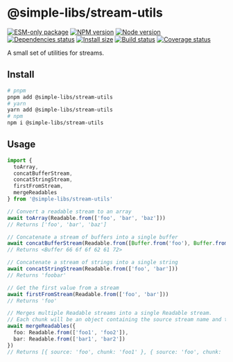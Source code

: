# @simple-libs/stream-utils

[![ESM-only package][package]][package-url]
[![NPM version][npm]][npm-url]
[![Node version][node]][node-url]
[![Dependencies status][deps]][deps-url]
[![Install size][size]][size-url]
[![Build status][build]][build-url]
[![Coverage status][coverage]][coverage-url]

[package]: https://img.shields.io/badge/package-ESM--only-ffe536.svg
[package-url]: https://nodejs.org/api/esm.html

[npm]: https://img.shields.io/npm/v/@simple-libs/stream-utils.svg
[npm-url]: https://www.npmjs.com/package/@simple-libs/stream-utils

[node]: https://img.shields.io/node/v/@simple-libs/stream-utils.svg
[node-url]: https://nodejs.org

[deps]: https://img.shields.io/librariesio/release/npm/@simple-libs/stream-utils
[deps-url]: https://libraries.io/npm/@simple-libs%2Fstream-utils/tree

[size]: https://packagephobia.com/badge?p=@simple-libs/stream-utils
[size-url]: https://packagephobia.com/result?p=@simple-libs/stream-utils

[build]: https://img.shields.io/github/actions/workflow/status/TrigenSoftware/simple-libs/tests.yml?branch=main
[build-url]: https://github.com/TrigenSoftware/simple-libs/actions

[coverage]: https://coveralls.io/repos/github/TrigenSoftware/simple-libs/badge.svg?branch=main
[coverage-url]: https://coveralls.io/github/TrigenSoftware/simple-libs?branch=main

A small set of utilities for streams.

## Install

```bash
# pnpm
pnpm add @simple-libs/stream-utils
# yarn
yarn add @simple-libs/stream-utils
# npm
npm i @simple-libs/stream-utils
```

## Usage

```ts
import {
  toArray,
  concatBufferStream,
  concatStringStream,
  firstFromStream,
  mergeReadables
} from '@simple-libs/stream-utils'

// Convert a readable stream to an array
await toArray(Readable.from(['foo', 'bar', 'baz']))
// Returns ['foo', 'bar', 'baz']

// Concatenate a stream of buffers into a single buffer
await concatBufferStream(Readable.from([Buffer.from('foo'), Buffer.from('bar')]))
// Returns <Buffer 66 6f 6f 62 61 72>

// Concatenate a stream of strings into a single string
await concatStringStream(Readable.from(['foo', 'bar']))
// Returns 'foobar'

// Get the first value from a stream
await firstFromStream(Readable.from(['foo', 'bar']))
// Returns 'foo'

// Merges multiple Readable streams into a single Readable stream.
// Each chunk will be an object containing the source stream name and the chunk data.
await mergeReadables({
  foo: Readable.from(['foo1', 'foo2']),
  bar: Readable.from(['bar1', 'bar2'])
})
// Returns [{ source: 'foo', chunk: 'foo1' }, { source: 'foo', chunk: 'foo2' }, { source: 'bar', chunk: 'bar1' }, { source: 'bar', chunk: 'bar2' }]
```
